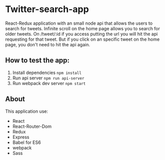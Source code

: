 # Twitter-search-app
React-Redux application with an small node api that allows the users to search for tweets. Infinite scroll on the home page allows you to search for older tweets.
On /tweet/:id if you access putting the url you will hit the api requesting for that tweet. But if you click on an specific tweet on the home page, you don't need to hit the api again.

## How to test the app:
1. Install dependencies `npm install`
2. Run api server `npm run api-server`
3. Run webpack dev server `npm start`

## About
This application use:

* React
* React-Router-Dom
* Redux
* Express
* Babel for ES6
* webpack
* Sass
